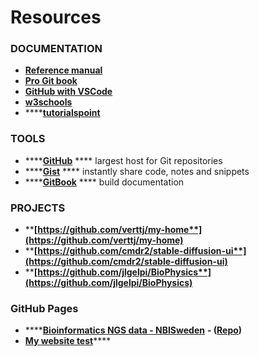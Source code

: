 # Resources

### **DOCUMENTATION**

* ****[**Reference manual**](https://git-scm.com/docs)****
* ****[**Pro Git book**](https://git-scm.com/book/en/v2)****
* ****[**GitHub with VSCode**](https://code.visualstudio.com/docs/editor/github)****
* ****[**w3schools**](https://www.w3schools.com/git/default.asp?remote=github)****
* ****[**tutorialspoint**](https://www.tutorialspoint.com/git/index.htm)

### TOOLS

* ****[**GitHub**](https://github.com/) **** largest host for Git repositories
* ****[**Gist**](https://gist.github.com/) **** instantly share code, notes and snippets
* ****[**GitBook**](https://www.gitbook.com/) **** build documentation

### PROJECTS

* ****[**https://github.com/verttj/my-home**](https://github.com/verttj/my-home)****
* ****[**https://github.com/cmdr2/stable-diffusion-ui**](https://github.com/cmdr2/stable-diffusion-ui)****
* ****[**https://github.com/jlgelpi/BioPhysics**](https://github.com/jlgelpi/BioPhysics)****

### GitHub Pages

* ****[**Bioinformatics NGS data - NBISweden**](https://nbisweden.github.io/workshop-ngsintro/2105/home\_content.html) **- (**[**Repo**](https://github.com/NBISweden/workshop-ngsintro)**)**
* [**My website test**](https://dabadav.github.io/website/2111/index.html)****
